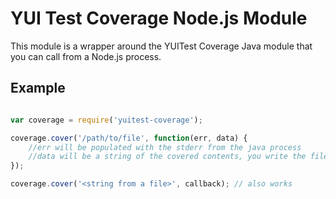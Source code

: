 YUI Test Coverage Node.js Module
================================


This module is a wrapper around the YUITest Coverage Java module that you
can call from a Node.js process.

Example
-------


```javascript

var coverage = require('yuitest-coverage');

coverage.cover('/path/to/file', function(err, data) {
    //err will be populated with the stderr from the java process
    //data will be a string of the covered contents, you write the file out
});

coverage.cover('<string from a file>', callback); // also works

```
